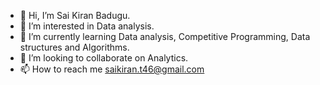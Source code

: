 - 👋 Hi, I’m Sai Kiran Badugu.
- 👀 I’m interested in Data analysis.
- 🌱 I’m currently learning Data analysis, Competitive Programming, Data structures and Algorithms.
- 💞️ I’m looking to collaborate on Analytics.
- 📫 How to reach me saikiran.t46@gmail.com

<!---
saikiran816/saikiran816 is a ✨ special ✨ repository because its `README.md` (this file) appears on your GitHub profile.
You can click the Preview link to take a look at your changes.
--->

